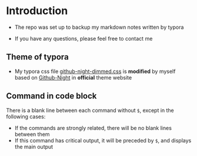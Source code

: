 # Introduction

-   The repo was set up to backup my markdown notes written by typora

-   If you have any questions, please feel free to contact me

## Theme of typora

-   My typora css file [github-night-dimmed.css](https://github.com/Jxpro/MD-Repo/blob/main/github-night-dimmed.css) is **modified** by myself based on [Github-Night](https://theme.typora.io/theme/Github-Night/) in **official** theme website

## Command in code block

There is a blank line between each command without `$`, except in the following cases:

-   If the commands are strongly related, there will be no blank lines between them
-   If this command has critical output, it will be preceded by `$`, and displays the main output
